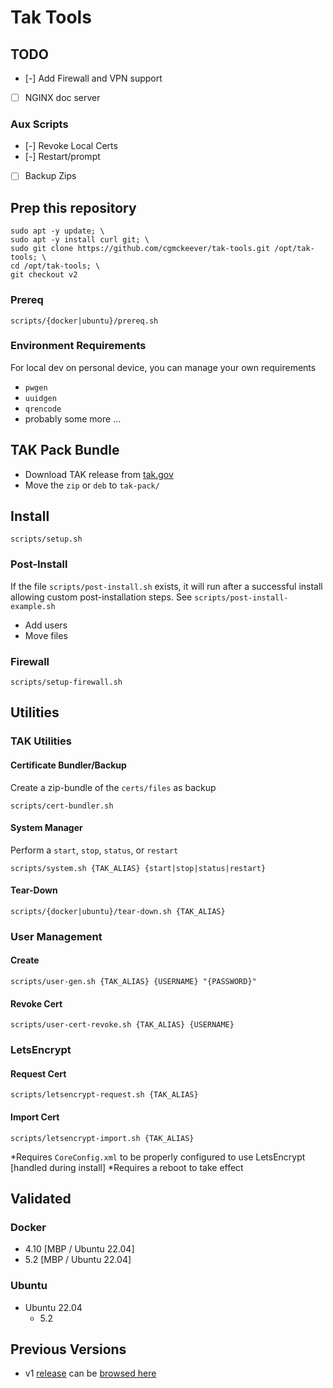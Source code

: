 # Tak Tools

## TODO

- [-] Add Firewall and VPN support
- [ ] NGINX doc server

### Aux Scripts

- [-] Revoke Local Certs
- [-] Restart/prompt
- [ ] Backup Zips

## Prep this repository

```
sudo apt -y update; \
sudo apt -y install curl git; \
sudo git clone https://github.com/cgmckeever/tak-tools.git /opt/tak-tools; \
cd /opt/tak-tools; \
git checkout v2
```

### Prereq

```
scripts/{docker|ubuntu}/prereq.sh 
```

### Environment Requirements 

For local dev on personal device, you can manage your own requirements

- `pwgen`
- `uuidgen`
- `qrencode`
- probably some more ...

## TAK Pack Bundle

- Download TAK release from [tak.gov](tak.gov)
- Move the `zip` or `deb` to `tak-pack/` 

## Install

```
scripts/setup.sh
```

### Post-Install

If the file `scripts/post-install.sh` exists, it will run after a successful install allowing custom post-installation steps. See `scripts/post-install-example.sh`

- Add users
- Move files

### Firewall

```
scripts/setup-firewall.sh
```

## Utilities

### TAK Utilities

#### Certificate Bundler/Backup

Create a zip-bundle of the `certs/files` as backup

```
scripts/cert-bundler.sh
```

#### System Manager

Perform a `start`, `stop`, `status`, or `restart`

```
scripts/system.sh {TAK_ALIAS} {start|stop|status|restart}
```

#### Tear-Down

```
scripts/{docker|ubuntu}/tear-down.sh {TAK_ALIAS}
```

### User Management

#### Create 

```
scripts/user-gen.sh {TAK_ALIAS} {USERNAME} "{PASSWORD}"
```

#### Revoke Cert

```
scripts/user-cert-revoke.sh {TAK_ALIAS} {USERNAME}
```

### LetsEncrypt

#### Request Cert

```
scripts/letsencrypt-request.sh {TAK_ALIAS}
```

#### Import Cert

```
scripts/letsencrypt-import.sh {TAK_ALIAS}
```

\*Requires `CoreConfig.xml` to be properly configured to use LetsEncrypt [handled during install]
\*Requires a reboot to take effect


## Validated

### Docker

- 4.10 	[MBP / Ubuntu 22.04]
- 5.2 	[MBP / Ubuntu 22.04]

### Ubuntu

- Ubuntu 22.04
	- 5.2 

## Previous Versions

- v1 [release](https://github.com/cgmckeever/tak-tools/releases/tag/v1) can be [browsed here](https://github.com/cgmckeever/tak-tools/tree/v1)
